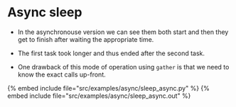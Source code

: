 # Async sleep

* In the asynchronouse version we can see them both start and then they get to finish after waiting the appropriate time.
* The first task took longer and thus ended after the second task.


* One drawback of this mode of operation using `gather` is that we need to know the exact calls up-front.

{% embed include file="src/examples/async/sleep_async.py" %}
{% embed include file="src/examples/async/sleep_async.out" %}


